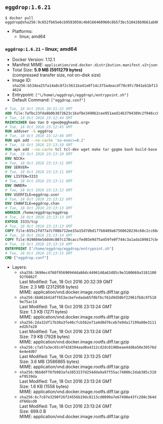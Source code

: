 ## `eggdrop:1.6.21`

```console
$ docker pull eggdrop@sha256:9c652fb65e6cb9583058c4b0166460960c8b573bc510426b9b61ab00abe4ea27
```

-	Platforms:
	-	linux; amd64

### `eggdrop:1.6.21` - linux; amd64

-	Docker Version: 1.12.1
-	Manifest MIME: `application/vnd.docker.distribution.manifest.v2+json`
-	Total Size: **5.9 MB (5911279 bytes)**  
	(compressed transfer size, not on-disk size)
-	Image ID: `sha256:b534ea25fa14a8c8f2c5611ba41e0f14c375adeacdf78c9fc7041eb1bf134624`
-	Entrypoint: `["\/home\/eggdrop\/eggdrop\/entrypoint.sh"]`
-	Default Command: `["eggdrop.conf"]`

```dockerfile
# Tue, 18 Oct 2016 20:31:22 GMT
ADD file:7afbc23fda8b0b3872623c16af8e3490b2cee951aed14b3794389c2f946cc8c7 in / 
# Tue, 18 Oct 2016 23:12:44 GMT
MAINTAINER Geo Van O <geo@eggheads.org>
# Tue, 18 Oct 2016 23:12:45 GMT
RUN adduser -S eggdrop
# Tue, 18 Oct 2016 23:12:46 GMT
RUN apk add --no-cache 'su-exec>=0.2'
# Tue, 18 Oct 2016 23:13:10 GMT
RUN apk add --no-cache tcl tcl-dev wget make tar gpgme bash build-base   && wget ftp://ftp.eggheads.org/pub/eggdrop/source/stable/eggdrop1.6.21.tar.gz   && wget ftp://ftp.eggheads.org/pub/eggdrop/source/stable/eggdrop1.6.21.tar.gz.asc   && gpg --keyserver ha.pool.sks-keyservers.net --recv-key B0B3D92ABE1D20233A2ECB01DB909F5EE7C0E7F7   && gpg --batch --verify eggdrop1.6.21.tar.gz.asc eggdrop1.6.21.tar.gz   && rm eggdrop1.6.21.tar.gz.asc   && tar -zxvf eggdrop1.6.21.tar.gz   && rm eggdrop1.6.21.tar.gz   && ( cd eggdrop1.6.21     && CFLAGS="-std=gnu89" ./configure --with-tclinc=/usr/include/tcl.h --with-tcllib=/usr/lib/libtcl8.6.so     && make config     && make     && make install DEST=/home/eggdrop/eggdrop )   && rm -rf eggdrop1.6.21   && mkdir /home/eggdrop/eggdrop/data   && chown -R eggdrop /home/eggdrop/eggdrop   && apk del tcl-dev wget make tar gpgme build-base
# Tue, 18 Oct 2016 23:13:10 GMT
ENV NICK=
# Tue, 18 Oct 2016 23:13:11 GMT
ENV SERVER=
# Tue, 18 Oct 2016 23:13:11 GMT
ENV LISTEN=3333
# Tue, 18 Oct 2016 23:13:11 GMT
ENV OWNER=
# Tue, 18 Oct 2016 23:13:12 GMT
ENV USERFILE=eggdrop.user
# Tue, 18 Oct 2016 23:13:12 GMT
ENV CHANFILE=eggdrop.chan
# Tue, 18 Oct 2016 23:13:13 GMT
WORKDIR /home/eggdrop/eggdrop
# Tue, 18 Oct 2016 23:13:13 GMT
EXPOSE 3333/tcp
# Tue, 18 Oct 2016 23:13:13 GMT
COPY file:655c2fd77a7cf08b712ee33a15d7dbd177b8489a67560628236c68c2cc66aa58 in /home/eggdrop/eggdrop 
# Tue, 18 Oct 2016 23:13:14 GMT
COPY file:919804e5ddd4c807c178caccfed03e9d75a459fe0f744c3a1ada109817cb44ec in /home/eggdrop/eggdrop/scripts/ 
# Tue, 18 Oct 2016 23:13:14 GMT
ENTRYPOINT ["/home/eggdrop/eggdrop/entrypoint.sh"]
# Tue, 18 Oct 2016 23:13:15 GMT
CMD ["eggdrop.conf"]
```

-	Layers:
	-	`sha256:3690ec4760f95690944da86dc4496148a63d85c9e3100669a318110092f6862f`  
		Last Modified: Tue, 18 Oct 2016 20:32:39 GMT  
		Size: 2.3 MB (2312958 bytes)  
		MIME: application/vnd.docker.image.rootfs.diff.tar.gzip
	-	`sha256:6b861641dff653ecbefedada65f0bf6cf61d9d50bf22961fb8c9f5109e75ac1d`  
		Last Modified: Tue, 18 Oct 2016 23:13:24 GMT  
		Size: 1.3 KB (1271 bytes)  
		MIME: application/vnd.docker.image.rootfs.diff.tar.gzip
	-	`sha256:2da32df17b38a3fe46cfcb562e71a4d0d76ceb7e9da17199a80e3111ed2b7e28`  
		Last Modified: Tue, 18 Oct 2016 23:13:24 GMT  
		Size: 7.9 KB (7928 bytes)  
		MIME: application/vnd.docker.image.rootfs.diff.tar.gzip
	-	`sha256:c7a57a3ec65c4f428394aad0a4312cd2dc0198beae4dd8a50e39576d6e4e4d07`  
		Last Modified: Tue, 18 Oct 2016 23:13:25 GMT  
		Size: 3.6 MB (3586865 bytes)  
		MIME: application/vnd.docker.image.rootfs.diff.tar.gzip
	-	`sha256:9bb8dff6fb983afa3853237d254dda9a97f55ac74806c2dab385c310ef9539da`  
		Last Modified: Tue, 18 Oct 2016 23:13:24 GMT  
		Size: 1.6 KB (1558 bytes)  
		MIME: application/vnd.docker.image.rootfs.diff.tar.gzip
	-	`sha256:6c7c87e3290f26f24556b19dc8113cd0899a7e67498e43fc288c364ddf66bcd0`  
		Last Modified: Tue, 18 Oct 2016 23:13:24 GMT  
		Size: 699.0 B  
		MIME: application/vnd.docker.image.rootfs.diff.tar.gzip

